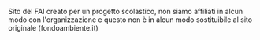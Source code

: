 Sito del FAI creato per un progetto scolastico, non siamo affiliati in alcun modo con l'organizzazione e questo non è in alcun modo sostituibile al sito originale (fondoambiente.it)
